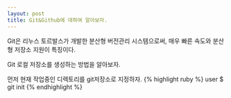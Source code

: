 ```yaml
---
layout: post
title: Git&Github에 대하여 알아보자.
---
```


Git은 리누스 토르발스가 개발한 분산형 버전관리 시스템으로써, 매우 빠른 속도와 분산형 저장소 지원이 특징이다.

Git 로컬 저장소를 생성하는 방법을 알아보자.

먼저 현재 작업중인 디렉토리를 git저장소로 지정하자. {% highlight ruby %} user $ git init {% endhighlight %}
